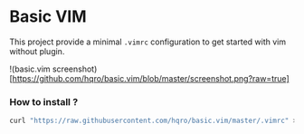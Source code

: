 # Basic VIM

This project provide a minimal `.vimrc` configuration to get started with vim without plugin.

!(basic.vim screenshot)[https://github.com/hqro/basic.vim/blob/master/screenshot.png?raw=true]

### How to install ?

```bash
curl "https://raw.githubusercontent.com/hqro/basic.vim/master/.vimrc" > $HOME/.vimrc
```